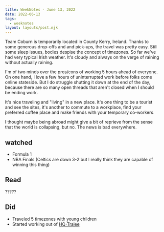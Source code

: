 ```yaml
---
title: WeekNotes - June 13, 2022
date: 2022-06-13
tags:
  - weeknotes 
layout: layouts/post.njk
---
```

Team Coburn is temporarily located in County Kerry, Ireland. Thanks to some generous drop-offs and and pick-ups, the travel was pretty easy. Still some sleep issues, bodies despise the concept of timezones. So far we've had very typical Irish weather. It's cloudy and always on the verge of raining without actually raining.

I'm of two minds over the pros/cons of working 5 hours ahead of everyone. On one hand, I love a few hours of uninterrupted work before folks come online stateside. But I do struggle shutting it down at the end of the day, because there are so many open threads that aren't closed when I should be ending work. 

It's nice traveling and "living" in a new place. It's one thing to be a tourist and see the sites, it's another to commute to a workplace, find your preferred coffee place and make friends with your temporary co-workers.

I thought maybe being abroad might give a bit of reprieve from the sense that the world is collapsing, but no. The news is bad everywhere.

## watched
- Formula 1
- NBA Finals (Celtics are down 3-2 but I really think they are capable of winning this thing)

## Read
?????

## Did
- Traveled 5 timezones with young children
- Started working out of [HQ-Tralee](https://hqkerry.com/locations/hq-tralee/)
